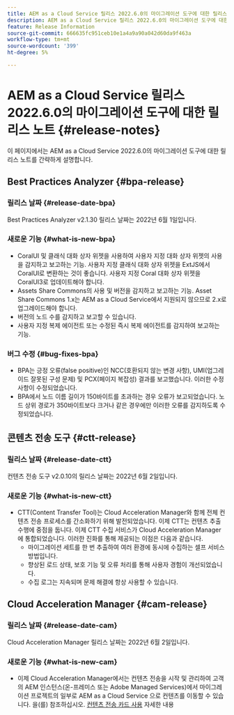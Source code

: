 ```yaml
---
title: AEM as a Cloud Service 릴리스 2022.6.0의 마이그레이션 도구에 대한 릴리스 노트
description: AEM as a Cloud Service 릴리스 2022.6.0의 마이그레이션 도구에 대한 릴리스 노트
feature: Release Information
source-git-commit: 666635fc951ceb10e1a4a9a90a042d60da9f463a
workflow-type: tm+mt
source-wordcount: '399'
ht-degree: 5%

---
```


# AEM as a Cloud Service 릴리스 2022.6.0의 마이그레이션 도구에 대한 릴리스 노트 {#release-notes}

이 페이지에서는 AEM as a Cloud Service 2022.6.0의 마이그레이션 도구에 대한 릴리스 노트를 간략하게 설명합니다.

## Best Practices Analyzer {#bpa-release}

### 릴리스 날짜 {#release-date-bpa}

Best Practices Analyzer v2.1.30 릴리스 날짜는 2022년 6월 1일입니다.

### 새로운 기능 {#what-is-new-bpa}

* CoralUI 및 클래식 대화 상자 위젯을 사용하여 사용자 지정 대화 상자 위젯의 사용을 감지하고 보고하는 기능. 사용자 지정 클래식 대화 상자 위젯을 ExtJS에서 CoralUI로 변환하는 것이 좋습니다. 사용자 지정 Coral 대화 상자 위젯을 CoralUI3로 업데이트해야 합니다.
* Assets Share Commons의 사용 및 버전을 감지하고 보고하는 기능. Asset Share Commons 1.x는 AEM as a Cloud Service에서 지원되지 않으므로 2.x로 업그레이드해야 합니다.
* 버전의 노드 수를 감지하고 보고할 수 있습니다.
* 사용자 지정 복제 에이전트 또는 수정된 즉시 복제 에이전트를 감지하여 보고하는 기능.

### 버그 수정 {#bug-fixes-bpa}

* BPA는 긍정 오류(false positive)인 NCC(호환되지 않는 변경 사항), UMI(업그레이드 잘못된 구성 문제) 및 PCX(페이지 복잡성) 결과를 보고했습니다. 이러한 수정 사항이 수정되었습니다.
* BPA에서 노드 이름 길이가 150바이트를 초과하는 경우 오류가 보고되었습니다. 노드 상위 경로가 350바이트보다 크거나 같은 경우에만 이러한 오류를 감지하도록 수정되었습니다.

## 콘텐츠 전송 도구 {#ctt-release}

### 릴리스 날짜 {#release-date-ctt}

컨텐츠 전송 도구 v2.0.10의 릴리스 날짜는 2022년 6월 2일입니다.

### 새로운 기능 {#what-is-new-ctt}

* CTT(Content Transfer Tool)는 Cloud Acceleration Manager와 함께 전체 컨텐츠 전송 프로세스를 간소화하기 위해 발전되었습니다. 이제 CTT는 컨텐츠 추출 수행에 중점을 둡니다. 이제 CTT 수집 서비스가 Cloud Acceleration Manager에 통합되었습니다. 이러한 진화를 통해 제공되는 이점은 다음과 같습니다.
   * 마이그레이션 세트를 한 번 추출하여 여러 환경에 동시에 수집하는 셀프 서비스 방법입니다.
   * 향상된 로드 상태, 보호 기능 및 오류 처리를 통해 사용자 경험이 개선되었습니다.
   * 수집 로그는 지속되며 문제 해결에 항상 사용할 수 있습니다.

## Cloud Acceleration Manager {#cam-release}

### 릴리스 날짜 {#release-date-cam}

Cloud Acceleration Manager 릴리스 날짜는 2022년 6월 2일입니다.

### 새로운 기능 {#what-is-new-cam}

* 이제 Cloud Acceleration Manager에서는 컨텐츠 전송을 시작 및 관리하여 고객의 AEM 인스턴스(온-프레미스 또는 Adobe Managed Services)에서 마이그레이션 프로젝트의 일부로 AEM as a Cloud Service 으로 컨텐츠를 이동할 수 있습니다. 을(를) 참조하십시오. [컨텐츠 전송 카드 사용](https://experienceleague.adobe.com/docs/experience-manager-cloud-service/content/migration-journey/cloud-acceleration-manager/using-cam/cam-implementation-phase.html#content-transfer) 자세한 내용
